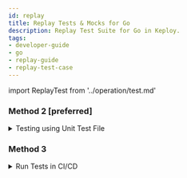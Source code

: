 ```yaml
---
id: replay
title: Replay Tests & Mocks for Go
description: Replay Test Suite for Go in Keploy.
tags:
- developer-guide
- go
- replay-guide
- replay-test-case
---
```


import ReplayTest from '../operation/test.md'

<ReplayTest/>

### Method 2 [preferred]

<details><summary>
Testing using Unit Test File

</summary>

import GoTest from './integration-with-go-test.md'

<GoTest/>

</details>

### Method 3

<details><summary>
Run Tests in CI/CD 

</summary>

After following METHOD 2 above ^, Keploy will be integrated to `go-test`. 
If you already have `go-test` no changes are required in the CI/CD pipeline.

</details>